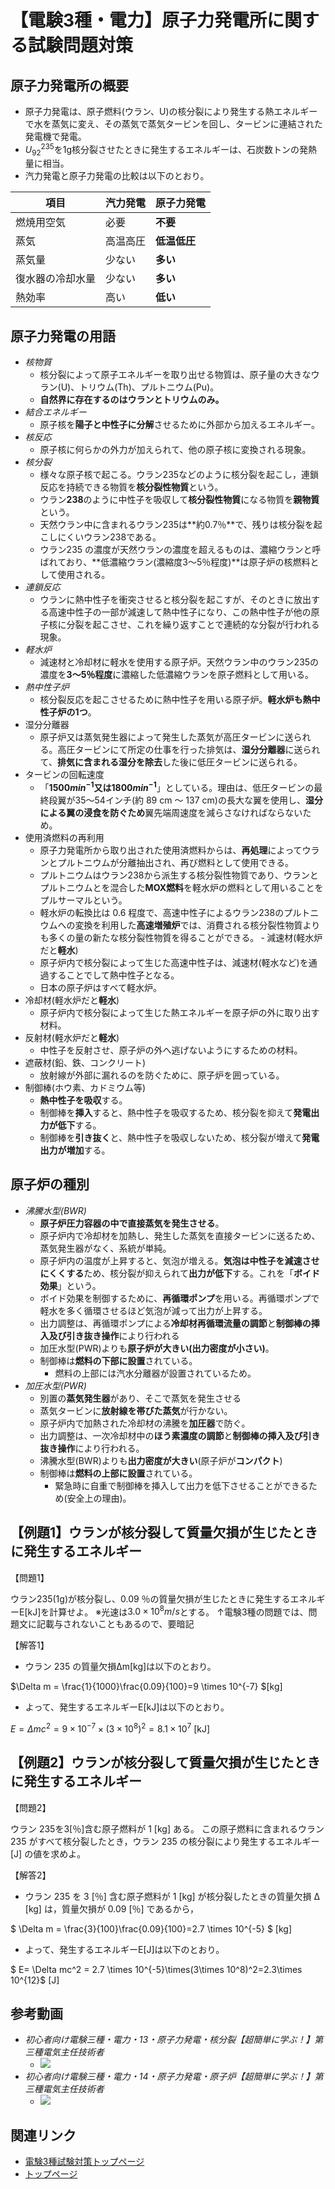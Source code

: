 # 【電験3種・電力】原子力発電所に関する試験問題対策

## 原子力発電所の概要

- 原子力発電は、原子燃料(ウラン、U)の核分裂により発生する熱エネルギーで水を蒸気に変え、その蒸気で蒸気タービンを回し、タービンに連結された発電機で発電。
- $U^{235}_{92}$を1g核分裂させたときに発生するエネルギーは、石炭数トンの発熱量に相当。
- 汽力発電と原子力発電の比較は以下のとおり。

項目|汽力発電|原子力発電
--|--|--
燃焼用空気|必要|**不要**
蒸気|高温高圧|**低温低圧**
蒸気量|少ない|**多い**
復水器の冷却水量|少ない|**多い**
熱効率|高い|**低い**

## 原子力発電の用語

- *核物質*
    - 核分裂によって原子エネルギーを取り出せる物質は、原子量の大きなウラン(U)、トリウム(Th)、プルトニウム(Pu)。
    - **自然界に存在するのはウランとトリウムのみ。**
- *結合エネルギー*
    - 原子核を**陽子と中性子に分解**させるために外部から加えるエネルギー。
- *核反応*
   - 原子核に何らかの外力が加えられて、他の原子核に変換される現象。
- *核分裂*
   - 様々な原子核で起こる。ウラン235などのように核分裂を起こし，連鎖反応を持続できる物質を**核分裂性物質**という。
   - ウラン**238**のように中性子を吸収して**核分裂性物質**になる物質を**親物質**という。
   - 天然ウラン中に含まれるウラン235は**約0.7％**で、残りは核分裂を起こしにくいウラン238である。
   - ウラン235 の濃度が天然ウランの濃度を超えるものは、濃縮ウランと呼ばれており、**低濃縮ウラン(濃縮度3〜5％程度)**は原子炉の核燃料として使用される。
- *連鎖反応*
   - ウランに熱中性子を衝突させると核分裂を起こすが、そのときに放出する高速中性子の一部が減速して熱中性子になり、この熱中性子が他の原子核に分裂を起こさせ、これを繰り返すことで連続的な分裂が行われる現象。
- *軽水炉*
   - 減速材と冷却材に軽水を使用する原子炉。天然ウラン中のウラン235の濃度を**3～5％程度**に濃縮した低濃縮ウランを原子燃料として用いる。
- *熱中性子炉*
   - 核分裂反応を起こさせるために熱中性子を用いる原子炉。**軽水炉も熱中性子炉の1つ**。
- 湿分分離器
   - 原子炉又は蒸気発生器によって発生した蒸気が高圧タービンに送られる。高圧タービンにて所定の仕事を行った排気は、**湿分分離器**に送られて、**排気に含まれる湿分を除去**した後に低圧タービンに送られる。
- タービンの回転速度
   - 「**$1500min^{−1}$又は$1800min^{−1}$**」としている。理由は、低圧タービンの最終段翼が35～54インチ(約 89 cm ～ 137 cm)の長大な翼を使用し、**湿分による翼の浸食を防ぐため**翼先端周速度を減らさなければならないため。
- 使用済燃料の再利用
   - 原子力発電所から取り出された使用済燃料からは、**再処理**によってウランとプルトニウムが分離抽出され、再び燃料として使用できる。
   - プルトニウムはウラン238から派生する核分裂性物質であり、ウランとプルトニウムとを混合した**MOX燃料**を軽水炉の燃料として用いることをプルサーマルという。
   - 軽水炉の転換比は 0.6 程度で、高速中性子によるウラン238のプルトニウムへの変換を利用した**高速増殖炉**では、消費される核分裂性物質よりも多くの量の新たな核分裂性物質を得ることができる。
‐ 減速材(軽水炉だと**軽水**)
	- 原子炉内で核分裂によって生じた高速中性子は、減速材(軽水など)を通過することでして熱中性子となる。
 	- 日本の原子炉はすべて軽水炉。
- 冷却材(軽水炉だと**軽水**)
	- 原子炉内で核分裂によって生じた熱エネルギーを原子炉の外に取り出す材料。
- 反射材(軽水炉だと**軽水**)
	- 中性子を反射させ、原子炉の外へ逃げないようにするための材料。
- 遮蔽材(鉛、鉄、コンクリート)
	- 放射線が外部に漏れるのを防ぐために、原子炉を囲っている。
- 制御棒(ホウ素、カドミウム等)
	- **熱中性子を吸収**する。
	- 制御棒を**挿入**すると、熱中性子を吸収するため、核分裂を抑えて**発電出力が低下**する。
	- 制御棒を**引き抜く**と、熱中性子を吸収しないため、核分裂が増えて**発電出力が増加**する。

## 原子炉の種別

- *沸騰水型(BWR)*
    - **原子炉圧力容器の中で直接蒸気を発生させる**。
    - 原子炉内で冷却材を加熱し、発生した蒸気を直接タービンに送るため、蒸気発生器がなく、系統が単純。
    - 原子炉内の温度が上昇すると、気泡が増える。**気泡は中性子を減速させにくくする**ため、核分裂が抑えられて**出力が低下**する。これを「**ボイド効果**」という。
    - ボイド効果を制御するために、**再循環ポンプ**を用いる。再循環ポンプで軽水を多く循環させるほど気泡が減って出力が上昇する。
    - 出力調整は、再循環ポンプによる**冷却材再循環流量の調節**と**制御棒の挿入及び引き抜き操作**により行われる
    - 加圧水型(PWR)よりも**原子炉が大きい(出力密度が小さい)**。
    - 制御棒は**燃料の下部に設置**されている。
        - 燃料の上部には汽水分離器が設置されているため。
- *加圧水型(PWR)*
    - 別置の**蒸気発生器**があり、そこで蒸気を発生させる
    - 蒸気タービンに**放射線を帯びた蒸気**が行かない。
    - 原子炉内で加熱された冷却材の沸騰を**加圧器**で防ぐ。
    - 出力調整は、一次冷却材中の**ほう素濃度の調節**と**制御棒の挿入及び引き抜き操作**により行われる。
    - 沸騰水型(BWR)よりも**出力密度が大きい**(原子炉が**コンパクト**)
	- 制御棒は**燃料の上部に設置**されている。
        - 緊急時に自重で制御棒を挿入して出力を低下させることができるため(安全上の理由)。

## 【例題1】ウランが核分裂して質量欠損が生じたときに発生するエネルギー

【問題1】

ウラン235(1g)が核分裂し、0.09 ％の質量欠損が生じたときに発生するエネルギーE[kJ]を計算せよ。
※光速は$3.0 \times 10^8 m/s$とする。
↑電験3種の問題では、問題文に記載与されないこともあるので、要暗記

【解答1】
- ウラン 235 の質量欠損Δm[kg]は以下のとおり。

$\Delta m = \frac{1}{1000}\frac{0.09}{100}=9 \times 10^{-7} $[kg]

- よって、発生するエネルギーE[kJ]は以下のとおり。

$E= \Delta mc^2 = 9 \times 10^{-7}\times(3\times 10^8)^2=8.1\times 10^7$ [kJ]

## 【例題2】ウランが核分裂して質量欠損が生じたときに発生するエネルギー

【問題2】

ウラン 235を3[％]含む原子燃料が 1 [kg] ある。
この原子燃料に含まれるウラン 235 がすべて核分裂したとき，ウラン 235 の核分裂により発生するエネルギー [J] の値を求めよ。

【解答2】
- ウラン 235 を 3 [％] 含む原子燃料が 1 [kg] が核分裂したときの質量欠損 Δ [kg] は，質量欠損が 0.09 [％] であるから，

$ \Delta m = \frac{3}{100}\frac{0.09}{100}=2.7 \times 10^{-5} $ [kg]

- よって、発生するエネルギーE[J]は以下のとおり。

$ E= \Delta mc^2 = 2.7 \times 10^{-5}\times(3\times 10^8)^2=2.3\times 10^{12}$ [J]

## 参考動画

- *初心者向け電験三種・電力・13・原子力発電・核分裂【超簡単に学ぶ！】第三種電気主任技術者*
    - [![](https://img.youtube.com/vi/2jRcPzzo8WU/0.jpg)](https://www.youtube.com/watch?v=2jRcPzzo8WU)
- *初心者向け電験三種・電力・14・原子力発電・原子炉【超簡単に学ぶ！】第三種電気主任技術者*
    - [![](https://img.youtube.com/vi/WBjJNoG1WsI/0.jpg)](https://www.youtube.com/watch?v=WBjJNoG1WsI)


## 関連リンク

- [電験3種試験対策トップページ](../index.md)
- [トップページ](../../../index.md)